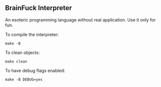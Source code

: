 ## BrainFuck Interpreter

An esoteric programming language without real application.
Use it only for fun.

To compile the interpreter:
```
make -B
```

To clean objects:
```
make clean
```

To have debug flags enabled:
```
make -B DEBUG=yes
```
